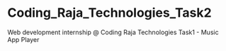 # Coding_Raja_Technologies_Task2
Web development internship @ Coding Raja Technologies Task1 - Music App Player
